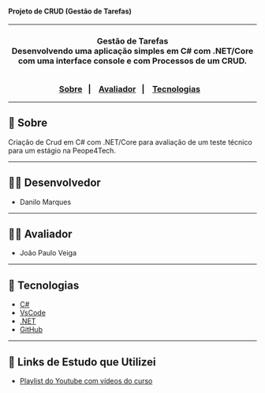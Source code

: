 <h4> Projeto de CRUD (Gestão de Tarefas) </h4>

<hr>

<h3 align="center">
    Gestão de Tarefas 
    <br>
    Desenvolvendo uma aplicação simples em C# com .NET/Core com uma interface console e com Processos de um CRUD.
    <br><br>
    <p align="center">
      <a href="#-sobre">Sobre</a>&nbsp;&nbsp;&nbsp;|&nbsp;&nbsp;&nbsp;
      <a href="#-Avaliador">Avaliador</a>&nbsp;&nbsp;&nbsp;|&nbsp;&nbsp;&nbsp;
      <a href="#-tecnologias">Tecnologias</a>&nbsp;&nbsp;&nbsp;
</h3>

<hr>

## 🔖 Sobre

Criação de Crud em C# com .NET/Core para avaliação de um teste técnico para um estágio na Peope4Tech.

---

## 👨‍💻 Desenvolvedor

* Danilo Marques

---

## 👩‍🏫 Avaliador

* João Paulo Veiga

---

## 🚀 Tecnologias
- [C#](https://learn.microsoft.com/pt-br/dotnet/csharp/)
- [VsCode](https://code.visualstudio.com/)
- [.NET](https://dotnet.microsoft.com/pt-br/)
- [GitHub](https://github.com/)

---

## 🔗 Links de Estudo que Utilizei

- [Playlist do Youtube com vídeos do curso](https://www.youtube.com/watch?v=-v0sfER0po8&list=PLJ0IKu7KZpCQKdwRbU7HfXW3raImmghWZ)


